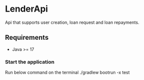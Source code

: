 # LenderApi
Api that supports user creation, loan request and loan repayments.

## Requirements
* Java >= 17
  
### Start the application
Run below command on the terminal
./gradlew bootrun -x test     
```


